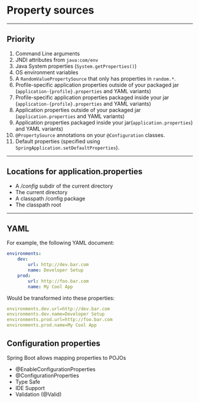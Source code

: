 # Property sources #

- - -

## Priority ##

1. Command Line arguments
2. JNDI attributes from `java:com/env`
3. Java System properties (`System.getProperties()`)
4. OS environment variables
5. A `RandomValuePropertySource` that only has properties in `random.*`.
6. Profile-specific application properties outside of your packaged jar (`application-{profile}.properties` and YAML variants)
7. Profile-specific application properties packaged inside your jar (`application-{profile}.properties` and YAML variants)
8. Application properties outside of your packaged jar (`application.properties` and YAML variants)
9. Application properties packaged inside your jar(`application.properties`) and YAML variants)
10. `@PropertySource` annotations on your `@Configuration` classes.
11. Default properties (specified using `SpringApplication.setDefaultProperties`).

- - - 

## Locations for application.properties ##

* A _/config_ subdir of the current directory
* The current directory
* A classpath /config package
* The classpath root

- - - 

## YAML ##

For example, the following YAML document:

```YAML
environments:
    dev:
        url: http://dev.bar.com
        name: Developer Setup
    prod:
        url: http://foo.bar.com
        name: My Cool App
```

Would be transformed into these properties:

```YAML
environments.dev.url=http://dev.bar.com
environments.dev.name=Developer Setup
environments.prod.url=http://foo.bar.com
environments.prod.name=My Cool App
```

## Configuration properties ##

Spring Boot allows mapping properties to POJOs

* @EnableConfigurationProperties
* @ConfigurationProperties
* Type Safe
* IDE Support
* Validation (@Valid)

